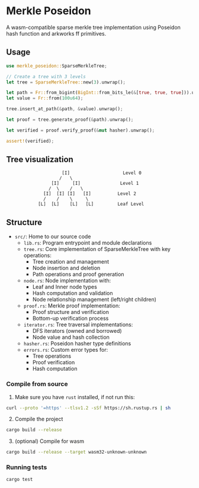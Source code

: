 # Merkle Poseidon
A wasm-compatible sparse merkle tree implementation using Poseidon hash function and arkworks ff primitives.

## Usage

```rust
use merkle_poseidon::SparseMerkleTree;

// Create a tree with 3 levels
let tree = SparseMerkleTree::new(3).unwrap();

let path = Fr::from_bigint(BigInt::from_bits_le(&[true, true, true])).unwrap();
let value = Fr::from(100u64);

tree.insert_at_path(&path, &value).unwrap();

let proof = tree.generate_proof(&path).unwrap();

let verified = proof.verify_proof(&mut hasher).unwrap();

assert!(verified);
```

## Tree visualization

```
                     [I]                    Level 0
                    /   \
                 [I]     [I]               Level 1
                /  \    /   \
              [I]  [I] [I]   [I]          Level 2
              /    /    \     \
            [L]  [L]    [L]   [L]         Leaf Level
```

## Structure
- `src/`: Home to our source code
  - `lib.rs`: Program entrypoint and module declarations
  - `tree.rs`: Core implementation of SparseMerkleTree with key operations:
    - Tree creation and management
    - Node insertion and deletion
    - Path operations and proof generation
  - `node.rs`: Node implementation with:
    - Leaf and Inner node types
    - Hash computation and validation
    - Node relationship management (left/right children)
  - `proof.rs`: Merkle proof implementation:
    - Proof structure and verification
    - Bottom-up verification process
  - `iterator.rs`: Tree traversal implementations:
    - DFS iterators (owned and borrowed)
    - Node value and hash collection
  - `hasher.rs`: Poseidon hasher type definitions
  - `errors.rs`: Custom error types for:
    - Tree operations
    - Proof verification
    - Hash computation


### Compile from source

1. Make sure you have `rust` installed, if not run this:

```bash
curl --proto '=https' --tlsv1.2 -sSf https://sh.rustup.rs | sh
```

2. Compile the project

```bash
cargo build --release
```

3. (optional) Compile for wasm

```bash
cargo build --release --target wasm32-unknown-unknown
```

### Running tests

```bash
cargo test
```

